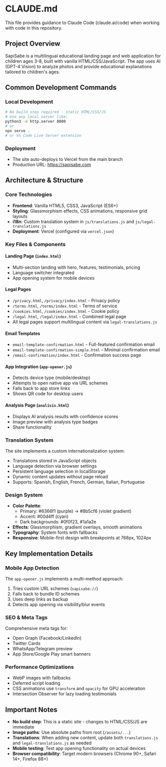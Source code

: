 # CLAUDE.md

This file provides guidance to Claude Code (claude.ai/code) when working with code in this repository.

## Project Overview

SapiSabe is a multilingual educational landing page and web application for children ages 3-8, built with vanilla HTML/CSS/JavaScript. The app uses AI (GPT-4 Vision) to analyze photos and provide educational explanations tailored to children's ages.

## Common Development Commands

### Local Development
```bash
# No build step required - static HTML/CSS/JS
# Use any local server like:
python3 -m http.server 8000
# or
npx serve .
# or VS Code Live Server extension
```

### Deployment
- The site auto-deploys to Vercel from the main branch
- Production URL: https://sapisabe.com

## Architecture & Structure

### Core Technologies
- **Frontend**: Vanilla HTML5, CSS3, JavaScript (ES6+)
- **Styling**: Glassmorphism effects, CSS animations, responsive grid layouts
- **i18n**: Custom translation system in `js/translations.js` and `js/legal-translations.js`
- **Deployment**: Vercel (configured via `vercel.json`)

### Key Files & Components

#### Landing Page (`index.html`)
- Multi-section landing with hero, features, testimonials, pricing
- Language switcher integrated
- App opening system for mobile devices

#### Legal Pages
- `/privacy.html`, `/privacy/index.html` - Privacy policy
- `/terms.html`, `/terms/index.html` - Terms of service  
- `/cookies.html`, `/cookies/index.html` - Cookie policy
- `/legal.html`, `/legal/index.html` - Combined legal page
- All legal pages support multilingual content via `legal-translations.js`

#### Email Templates
- `email-template-confirmation.html` - Full-featured confirmation email
- `email-template-confirmation-simple.html` - Minimal confirmation email
- `/email-confirmation/index.html` - Confirmation success page

#### App Integration (`app-opener.js`)
- Detects device type (mobile/desktop)
- Attempts to open native app via URL schemes
- Falls back to app store links
- Shows QR code for desktop users

#### Analysis Page (`analisis.html`)
- Displays AI analysis results with confidence scores
- Image preview with analysis type badges
- Share functionality

### Translation System
The site implements a custom internationalization system:
- Translations stored in JavaScript objects
- Language detection via browser settings
- Persistent language selection in localStorage
- Dynamic content updates without page reload
- Supports: Spanish, English, French, German, Italian, Portuguese

### Design System
- **Color Palette**: 
  - Primary: #6366f1 (purple) → #8b5cf6 (violet gradient)
  - Accent: #00d4ff (cyan)
  - Dark backgrounds: #0f0f23, #1a1a2e
- **Effects**: Glassmorphism, gradient overlays, smooth animations
- **Typography**: System fonts with fallbacks
- **Responsive**: Mobile-first design with breakpoints at 768px, 1024px

## Key Implementation Details

### Mobile App Detection
The `app-opener.js` implements a multi-method approach:
1. Tries custom URL schemes (`sapisabe://`)
2. Falls back to bundle ID schemes
3. Uses deep links as backup
4. Detects app opening via visibility/blur events

### SEO & Meta Tags
Comprehensive meta tags for:
- Open Graph (Facebook/LinkedIn)
- Twitter Cards
- WhatsApp/Telegram preview
- App Store/Google Play smart banners

### Performance Optimizations
- WebP images with fallbacks
- Deferred script loading
- CSS animations use `transform` and `opacity` for GPU acceleration
- Intersection Observer for lazy loading testimonials

## Important Notes

- **No build step**: This is a static site - changes to HTML/CSS/JS are immediate
- **Image paths**: Use absolute paths from root (`/assets/...`)
- **Translations**: When adding new content, update both `translations.js` and `legal-translations.js` as needed
- **Mobile testing**: Test app opening functionality on actual devices
- **Browser compatibility**: Target modern browsers (Chrome 90+, Safari 14+, Firefox 88+)